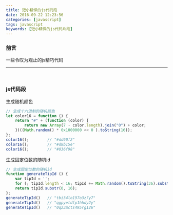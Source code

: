 ```yaml
---
title: 短小精悍的js代码段
date: 2016-09-22 12:23:56
categories: [javascript]
tags: javascript
keywords: [短小精悍的js代码片段]
---
```


### 前言

一些令叹为观止的js精巧代码

<!--more-->

***
<br>

### js代码段

生成随机颜色

```javascript
// 生成十六进制的随机颜色
let color16 = function () {
	return "#" + (function (color) {
	    return new Array(7 - color.length).join("0") + color;
	})((Math.random() * 0x1000000 << 0 ).toString(16));
};
color16();        // "#dd90f2"
color16();        // "#d8b15e"
color16();        // "#036f98"
```

生成固定位数的随机id

```javascript
// 生成固定位数的随机id
function generateTipId () {
	var tipId = '';
	for (; tipId.length < 16; tipId += Math.random().toString(36).substr(2));
	return tipId.substr(0, 16);
};
generateTipId()   // "tbi34lo197o3z7y7"
generateTipId()   // "qgpyetdfp1hhdy2y"
generateTipId()   // "0qz3mcts495rg126"
```

